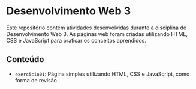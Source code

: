 # Desenvolvimento Web 3

Este repositório contém atividades desenvolvidas durante a disciplina de Desenvolvimento Web 3. As páginas web foram criadas utilizando HTML, CSS e JavaScript para praticar os conceitos aprendidos.

## Conteúdo

- `exercicio01`: Página simples utilizando HTML, CSS e JavaScript, como forma de revisão
